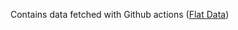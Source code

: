Contains data fetched with Github actions ([Flat Data](https://next.github.com/projects/flat-data/))
